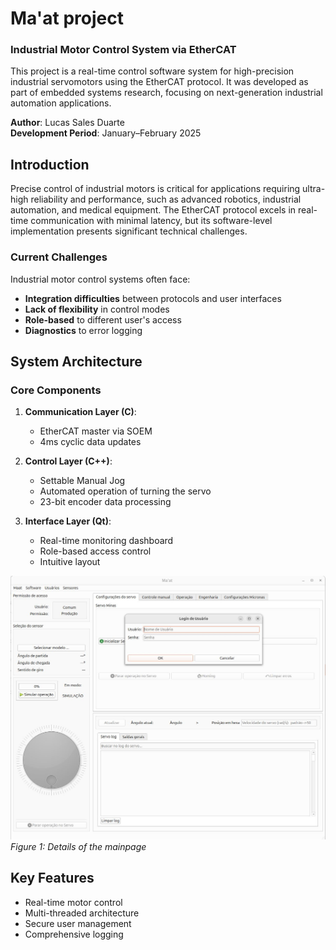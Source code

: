 # Ma'at project 
### Industrial Motor Control System via EtherCAT  


This project is a real-time control software system for high-precision industrial servomotors using the EtherCAT protocol. It was developed as part of embedded systems research, focusing on next-generation industrial automation applications.  

**Author**: Lucas Sales Duarte  
**Development Period**: January–February 2025  

## Introduction  

Precise control of industrial motors is critical for applications requiring ultra-high reliability and performance, such as advanced robotics, industrial automation, and medical equipment. The EtherCAT protocol excels in real-time communication with minimal latency, but its software-level implementation presents significant technical challenges.  

### Current Challenges  

Industrial motor control systems often face:  
- **Integration difficulties** between protocols and user interfaces  
- **Lack of flexibility** in control modes  
- **Role-based** to different user's access   
- **Diagnostics** to error logging  

## System Architecture  

### Core Components  
1. **Communication Layer (C)**:  
   - EtherCAT master via SOEM  
   - 4ms cyclic data updates  

2. **Control Layer (C++)**:  
   - Settable Manual Jog 
   - Automated operation of turning the servo
   - 23-bit encoder data processing  

3. **Interface Layer (Qt)**:  
   - Real-time monitoring dashboard  
   - Role-based access control 
   - Intuitive layout

![Main page](./maat_mainpage.jpg)  
*Figure 1: Details of the mainpage*  

## Key Features  

- Real-time motor control  
- Multi-threaded architecture  
- Secure user management  
- Comprehensive logging  

